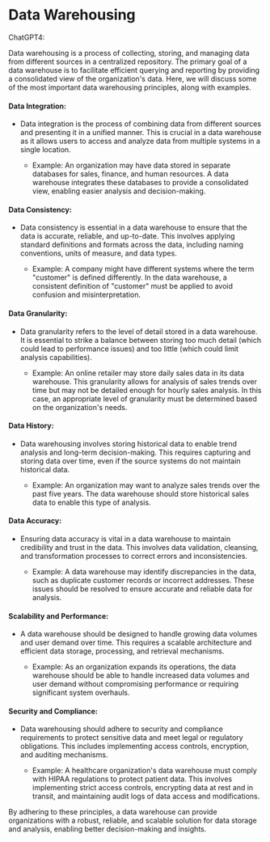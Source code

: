 # Data Warehousing

ChatGPT4:

Data warehousing is a process of collecting, storing, and managing data from different sources in a centralized repository. The primary goal of a data warehouse is to facilitate efficient querying and reporting by providing a consolidated view of the organization's data. Here, we will discuss some of the most important data warehousing principles, along with examples.

#### Data Integration:
* Data integration is the process of combining data from different sources and presenting it in a unified manner. This is crucial in a data warehouse as it allows users to access and analyze data from multiple systems in a single location.

  * Example: An organization may have data stored in separate databases for sales, finance, and human resources. A data warehouse integrates these databases to provide a consolidated view, enabling easier analysis and decision-making.

#### Data Consistency:
* Data consistency is essential in a data warehouse to ensure that the data is accurate, reliable, and up-to-date. This involves applying standard definitions and formats across the data, including naming conventions, units of measure, and data types.

  * Example: A company might have different systems where the term "customer" is defined differently. In the data warehouse, a consistent definition of "customer" must be applied to avoid confusion and misinterpretation.

#### Data Granularity:
* Data granularity refers to the level of detail stored in a data warehouse. It is essential to strike a balance between storing too much detail (which could lead to performance issues) and too little (which could limit analysis capabilities).

  * Example: An online retailer may store daily sales data in its data warehouse. This granularity allows for analysis of sales trends over time but may not be detailed enough for hourly sales analysis. In this case, an appropriate level of granularity must be determined based on the organization's needs.

#### Data History:
* Data warehousing involves storing historical data to enable trend analysis and long-term decision-making. This requires capturing and storing data over time, even if the source systems do not maintain historical data.

  * Example: An organization may want to analyze sales trends over the past five years. The data warehouse should store historical sales data to enable this type of analysis.

#### Data Accuracy:
* Ensuring data accuracy is vital in a data warehouse to maintain credibility and trust in the data. This involves data validation, cleansing, and transformation processes to correct errors and inconsistencies.

  * Example: A data warehouse may identify discrepancies in the data, such as duplicate customer records or incorrect addresses. These issues should be resolved to ensure accurate and reliable data for analysis.

#### Scalability and Performance:
* A data warehouse should be designed to handle growing data volumes and user demand over time. This requires a scalable architecture and efficient data storage, processing, and retrieval mechanisms.

  * Example: As an organization expands its operations, the data warehouse should be able to handle increased data volumes and user demand without compromising performance or requiring significant system overhauls.

#### Security and Compliance:
* Data warehousing should adhere to security and compliance requirements to protect sensitive data and meet legal or regulatory obligations. This includes implementing access controls, encryption, and auditing mechanisms.

  * Example: A healthcare organization's data warehouse must comply with HIPAA regulations to protect patient data. This involves implementing strict access controls, encrypting data at rest and in transit, and maintaining audit logs of data access and modifications.

By adhering to these principles, a data warehouse can provide organizations with a robust, reliable, and scalable solution for data storage and analysis, enabling better decision-making and insights.